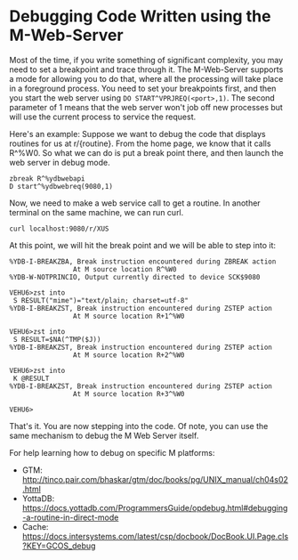 <!--
Copyright (c) 2022-2023 YottaDB LLC

Licensed under the Apache License, Version 2.0 (the "License");
you may not use this file except in compliance with the License.
You may obtain a copy of the License at

    http://www.apache.org/licenses/LICENSE-2.0

Unless required by applicable law or agreed to in writing, software
distributed under the License is distributed on an "AS IS" BASIS,
WITHOUT WARRANTIES OR CONDITIONS OF ANY KIND, either express or implied.
See the License for the specific language governing permissions and
limitations under the License.
-->
# Debugging Code Written using the M-Web-Server
Most of the time, if you write something of significant complexity, you may
need to set a breakpoint and trace through it. The M-Web-Server supports a mode
for allowing you to do that, where all the processing will take place in a
foreground process. You need to set your breakpoints first, and then you start
the web server using `DO START^VPRJREQ(<port>,1)`. The second parameter of 1 
means that the web server won't job off new processes but will use the current
process to service the request.

Here's an example: Suppose we want to debug the code that displays routines for
us at r/{routine}. From the home page, we know that it calls R^%W0. So what we
can do is put a break point there, and then launch the web server in debug mode.

```
zbreak R^%ydbwebapi
D start^%ydbwebreq(9080,1)
```

Now, we need to make a web service call to get a routine. In another terminal
on the same machine, we can run curl.

```
curl localhost:9080/r/XUS
```

At this point, we will hit the break point and we will be able to step into it:

```
%YDB-I-BREAKZBA, Break instruction encountered during ZBREAK action
                At M source location R^%W0
%YDB-W-NOTPRINCIO, Output currently directed to device SCK$9080

VEHU6>zst into
 S RESULT("mime")="text/plain; charset=utf-8"
%YDB-I-BREAKZST, Break instruction encountered during ZSTEP action
                At M source location R+1^%W0

VEHU6>zst into
 S RESULT=$NA(^TMP($J))
%YDB-I-BREAKZST, Break instruction encountered during ZSTEP action
                At M source location R+2^%W0

VEHU6>zst into
 K @RESULT
%YDB-I-BREAKZST, Break instruction encountered during ZSTEP action
                At M source location R+3^%W0

VEHU6>
```

That's it. You are now stepping into the code. Of note, you can use the same
mechanism to debug the M Web Server itself.

For help learning how to debug on specific M platforms:

 * GTM: http://tinco.pair.com/bhaskar/gtm/doc/books/pg/UNIX_manual/ch04s02.html
 * YottaDB: https://docs.yottadb.com/ProgrammersGuide/opdebug.html#debugging-a-routine-in-direct-mode
 * Cache: https://docs.intersystems.com/latest/csp/docbook/DocBook.UI.Page.cls?KEY=GCOS_debug



